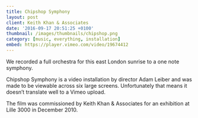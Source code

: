 ```yaml
---
title: Chipshop Symphony
layout: post
client: Keith Khan & Associates
date: '2016-09-17 20:51:25 +0100'
thumbnail: /images/thumbnails/chipshop.png
category: [music, everything, installation]
embed: https://player.vimeo.com/video/19674412
---
```

We recorded a full orchestra for this east London sunrise to a one note symphony.

Chipshop Symphony is a video installation by director Adam Leiber and was made to be viewable across six large screens. Unfortunately that means it doesn’t translate well to a Vimeo upload.

The film was commissioned by Keith Khan & Associates for an exhibition at Lille 3000 in December 2010.
